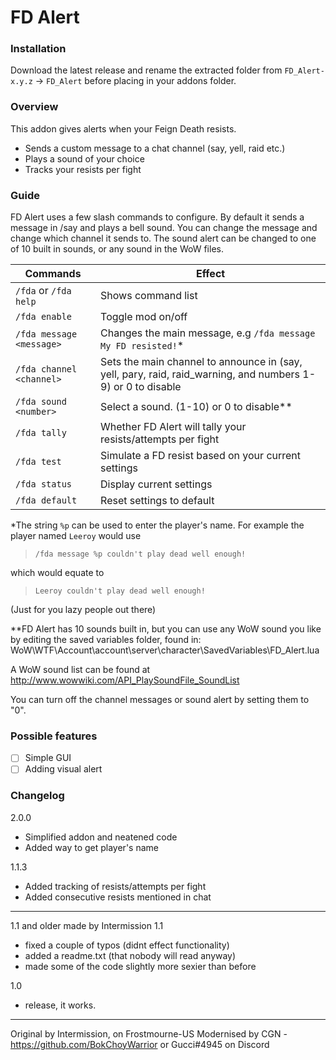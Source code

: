 

# FD Alert

### Installation
Download the latest release and rename the extracted folder from `FD_Alert-x.y.z` -> `FD_Alert` before placing in your addons folder.

### Overview
This addon gives alerts when your Feign Death resists. 
- Sends a custom message to a chat channel (say, yell, raid etc.)
- Plays a sound of your choice
- Tracks your resists per fight

### Guide
FD Alert uses a few slash commands to configure. By default it sends a message in /say and plays a bell sound. You can change the message and change which channel it sends to. The sound alert can be changed to one of 10 built in sounds, or any sound in the WoW files.

Commands | Effect
-----------|------------
`/fda` or `/fda help` | Shows command list
`/fda enable` | Toggle mod on/off
`/fda message <message>` | Changes the main message, e.g `/fda message My FD resisted!`*
`/fda channel <channel>` | Sets the main channel to announce in (say, yell, pary, raid, raid_warning, and numbers 1-9) or 0 to disable
`/fda sound <number>` | Select a sound. (1-10) or 0 to disable**
`/fda tally` | Whether FD Alert will tally your resists/attempts per fight
`/fda test` | Simulate a FD resist based on your current settings
`/fda status` | Display current settings
`/fda default` | Reset settings to default


*The string `%p` can be used to enter the player's name. For example the player named `Leeroy` would use 
>`/fda message %p couldn't play dead well enough!` 

which would equate to
>`Leeroy couldn't play dead well enough!`

(Just for you lazy people out there)

**FD Alert has 10 sounds built in, but you can use any WoW sound you like by editing the saved variables folder, found in: WoW\WTF\Account\account\server\character\SavedVariables\FD_Alert.lua

A WoW sound list can be found at http://www.wowwiki.com/API_PlaySoundFile_SoundList

You can turn off the channel messages or sound alert by setting them to "0".

### Possible features

- [ ] Simple GUI
- [ ] Adding visual alert
  
### Changelog
2.0.0
- Simplified addon and neatened code
- Added way to get player's name

1.1.3
- Added tracking of resists/attempts per fight
- Added consecutive resists mentioned in chat

----------------------------------

1.1 and older made by Intermission
1.1
- fixed a couple of typos (didnt effect functionality)
- added a readme.txt (that nobody will read anyway)
- made some of the code slightly more sexier than before

1.0
- release, it works.
----------------------------------
Original by Intermission, on Frostmourne-US
Modernised by CGN - https://github.com/BokChoyWarrior or Gucci#4945 on Discord
